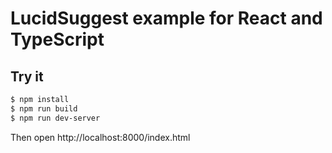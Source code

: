 # LucidSuggest example for React and TypeScript

## Try it

```bash
$ npm install
$ npm run build
$ npm run dev-server
```

Then open http://localhost:8000/index.html
